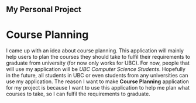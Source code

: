 My Personal Project
-------------------

Course Planning
===============

I came up with an idea about course planning. This application will mainly help users to plan the courses they
should take to fulfil their requirements to graduate from university (for now only works for UBC). For now, people
that will use my application will be *UBC Computer Science Students*. Hopefully in the future, all students in UBC 
or even students from any universities can use my application. The reason I want to make **Course Planning** 
application for my project is because I want to use this application to help me plan what courses to take, so
I can fulfil the requirements to graduate.
